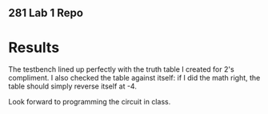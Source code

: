 ## 281 Lab 1 Repo

# Results
The testbench lined up perfectly with the truth table I created for 2's compliment.
I also checked the table against itself: if I did the math right, the table should simply reverse itself at -4.

Look forward to programming the circuit in class.
